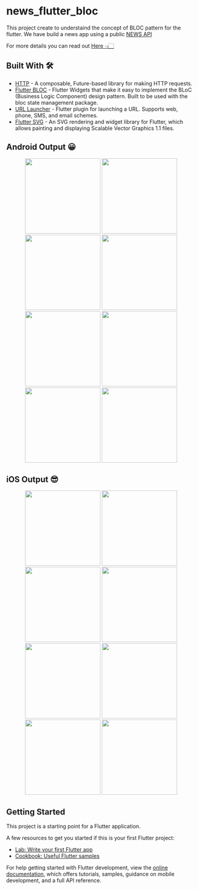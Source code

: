 # news_flutter_bloc

This project create to understaind the concept of BLOC pattern for the flutter. We have build a news app using a public [NEWS API](https://newsapi.org/)

For more details you can read out [Here 👈🏻](https://marajhussain.medium.com/flutter-bloc-clean-architecture-best-practice-news-apis-3adb0e2012cc)

## Built With 🛠
- [HTTP](https://pub.dev/packages/http) - A composable, Future-based library for making HTTP requests.
- [Flutter BLOC](https://pub.dev/packages/flutter_bloc) - Flutter Widgets that make it easy to implement the BLoC (Business Logic Component) design pattern. Built to be used with the bloc state management package.
- [URL Launcher](https://pub.dev/packages/url_launcher) - Flutter plugin for launching a URL. Supports web, phone, SMS, and email schemes.
- [Flutter SVG](https://pub.dev/packages/flutter_svg) - An SVG rendering and widget library for Flutter, which allows painting and displaying Scalable Vector Graphics 1.1 files.

## Android Output 😀

<div align="center">
    <img src="https://github.com/maraj91/flutter_news_bloc/blob/master/screenshot/android_splash.png" width="200px"</img> 
    <img src="https://github.com/maraj91/flutter_news_bloc/blob/master/screenshot/android_02.png" width="200px"</img> 
    <img src="https://github.com/maraj91/flutter_news_bloc/blob/master/screenshot/android_01.png" width="200px"</img> 
    <img src="https://github.com/maraj91/flutter_news_bloc/blob/master/screenshot/android_03.png" width="200px"</img> 
</div>
<div align="center">
    <img src="https://github.com/maraj91/flutter_news_bloc/blob/master/screenshot/android_03_1.png" width="200px"</img> 
    <img src="https://github.com/maraj91/flutter_news_bloc/blob/master/screenshot/android_04.png" width="200px"</img> 
    <img src="https://github.com/maraj91/flutter_news_bloc/blob/master/screenshot/android_04_1.png" width="200px"</img> 
    <img src="https://github.com/maraj91/flutter_news_bloc/blob/master/screenshot/android_05.png" width="200px"</img> 
</div>


## iOS Output 😎

<div align="center">
    <img src="https://github.com/maraj91/flutter_news_bloc/blob/master/screenshot/ios_splash.png" width="200px"</img> 
    <img src="https://github.com/maraj91/flutter_news_bloc/blob/master/screenshot/ios_02.png" width="200px"</img> 
    <img src="https://github.com/maraj91/flutter_news_bloc/blob/master/screenshot/ios_01.png" width="200px"</img> 
    <img src="https://github.com/maraj91/flutter_news_bloc/blob/master/screenshot/ios_03.png" width="200px"</img> 
</div>
<div align="center">
    <img src="https://github.com/maraj91/flutter_news_bloc/blob/master/screenshot/ios_03_1.png" width="200px"</img> 
    <img src="https://github.com/maraj91/flutter_news_bloc/blob/master/screenshot/ios_04.png" width="200px"</img> 
    <img src="https://github.com/maraj91/flutter_news_bloc/blob/master/screenshot/ios_04_1.png" width="200px"</img> 
    <img src="https://github.com/maraj91/flutter_news_bloc/blob/master/screenshot/ios_05.png" width="200px"</img> 
</div>

## Getting Started

This project is a starting point for a Flutter application.

A few resources to get you started if this is your first Flutter project:

- [Lab: Write your first Flutter app](https://docs.flutter.dev/get-started/codelab)
- [Cookbook: Useful Flutter samples](https://docs.flutter.dev/cookbook)

For help getting started with Flutter development, view the
[online documentation](https://docs.flutter.dev/), which offers tutorials,
samples, guidance on mobile development, and a full API reference.
